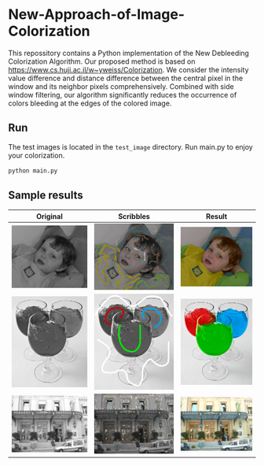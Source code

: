 # New-Approach-of-Image-Colorization

This repossitory contains a Python implementation of the New Debleeding Colorization Algorithm.
Our proposed method is based on https://www.cs.huji.ac.il/w~yweiss/Colorization. 
We consider the intensity value difference and distance difference between the central pixel in the window and its neighbor pixels comprehensively. 
Combined with side window filtering, our algorithm significantly reduces the occurrence of colors bleeding at the edges of the colored image. 

## Run
The test images is located in the `test_image` directory.
Run main.py to enjoy your colorization.

```bash
python main.py
```

## Sample results

Original                       | Scribbles                              | Result                          
:-------------:                | :-------------:                        | :-----:                         
![Original](test_images/baby.bmp)      | ![Scribbles](test_images/baby_marked.bmp)      | ![Result](result_images/with_SWF/baby.bmp)     
![Original](test_images/glass.bmp)   | ![Scribbles](test_images/glass_marked.bmp)   | ![Result](result_images/with_SWF/glass.bmp)  
![Original](test_images/monaco.bmp)  | ![Scribbles](test_images/monaco_marked.bmp)  | ![Result](result_images/with_SWF/monaco.bmp) 
